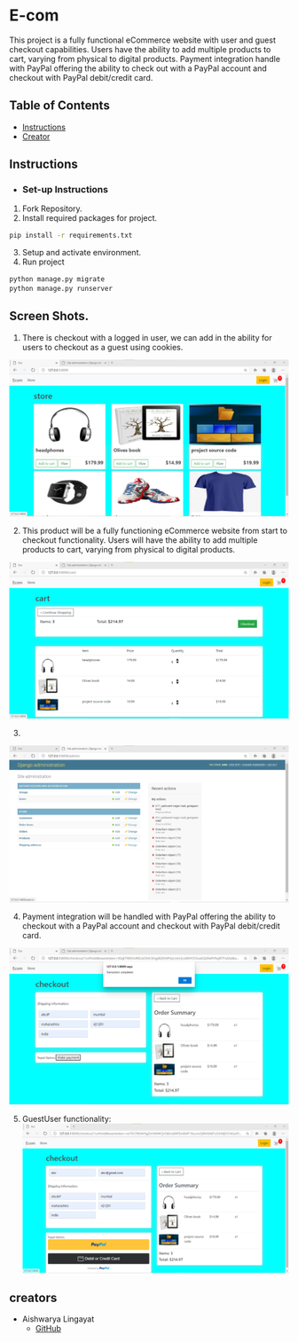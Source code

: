 # E-com
This project is a fully functional eCommerce website with user and guest checkout capabilities. Users have the ability to add multiple products to cart, varying from physical to digital products. Payment integration handle with PayPal offering the ability to check out with a PayPal account and checkout with PayPal debit/credit card.

## Table of Contents

* [Instructions](#instructions)
* [Creator](#creators)

## Instructions

* ### Set-up Instructions
 1. Fork Repository.
 2. Install required packages for project.
 ```bash
 pip install -r requirements.txt
 ```
 3. Setup and activate environment.
 4. Run project
 ```bash
 python manage.py migrate
 python manage.py runserver
 ```

## Screen Shots.

 1. There is checkout with a logged in user, we can add in the ability for users to checkout as a guest using cookies.

![store](ecommerce/readme_images/store.png)


2. This product will be a fully functioning eCommerce website from start to checkout functionality. Users will have the ability to add multiple products to cart, varying from physical to digital products.

![cartttttt](ecommerce/readme_images/cartttttt.png)

3.
![data](ecommerce/readme_images/data.png)

4. Payment integration will be handled with PayPal offering the ability to checkout with a PayPal account and checkout with PayPal debit/credit card.

![loginuserpayment](ecommerce/readme_images/loginuserpayment.png)


5. GuestUser functionality:
![newuser](ecommerce/readme_images/newuser.png)

## creators

* Aishwarya Lingayat
    - [GitHub](https://github.com/Aishwaryalingayat)
